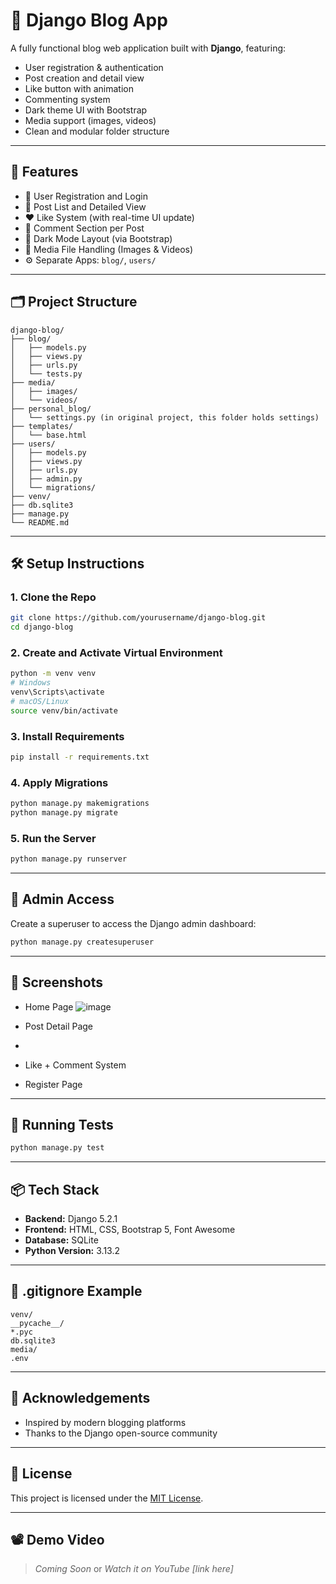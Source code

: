 # 📝 Django Blog App

A fully functional blog web application built with **Django**, featuring:

- User registration & authentication
- Post creation and detail view
- Like button with animation
- Commenting system
- Dark theme UI with Bootstrap
- Media support (images, videos)
- Clean and modular folder structure

---

## 🚀 Features

- 🔐 User Registration and Login
- 📰 Post List and Detailed View
- ❤️ Like System (with real-time UI update)
- 💬 Comment Section per Post
- 🌙 Dark Mode Layout (via Bootstrap)
- 📁 Media File Handling (Images & Videos)
- ⚙️ Separate Apps: `blog/`, `users/`

---

## 🗂️ Project Structure

```
django-blog/
├── blog/
│   ├── models.py
│   ├── views.py
│   ├── urls.py
│   └── tests.py
├── media/
│   ├── images/
│   └── videos/
├── personal_blog/
│   └── settings.py (in original project, this folder holds settings)
├── templates/
│   └── base.html
├── users/
│   ├── models.py
│   ├── views.py
│   ├── urls.py
│   ├── admin.py
│   └── migrations/
├── venv/
├── db.sqlite3
├── manage.py
└── README.md
```

---

## 🛠️ Setup Instructions

### 1. Clone the Repo

```bash
git clone https://github.com/yourusername/django-blog.git
cd django-blog
```

### 2. Create and Activate Virtual Environment

```bash
python -m venv venv
# Windows
venv\Scripts\activate
# macOS/Linux
source venv/bin/activate
```

### 3. Install Requirements

```bash
pip install -r requirements.txt
```

### 4. Apply Migrations

```bash
python manage.py makemigrations
python manage.py migrate
```

### 5. Run the Server

```bash
python manage.py runserver
```

---

## 🔐 Admin Access

Create a superuser to access the Django admin dashboard:

```bash
python manage.py createsuperuser
```

---

## 📸 Screenshots

- Home Page
  ![image](https://github.com/user-attachments/assets/fb969a33-e663-404b-b4a8-c1d914f26629)

- Post Detail Page
- 
- Like + Comment System
- Register Page

---

## 🧪 Running Tests

```bash
python manage.py test
```

---

## 📦 Tech Stack

- **Backend:** Django 5.2.1
- **Frontend:** HTML, CSS, Bootstrap 5, Font Awesome
- **Database:** SQLite
- **Python Version:** 3.13.2

---

## 📁 .gitignore Example

```gitignore
venv/
__pycache__/
*.pyc
db.sqlite3
media/
.env
```

---

## 🙌 Acknowledgements

- Inspired by modern blogging platforms
- Thanks to the Django open-source community

---

## 📄 License

This project is licensed under the [MIT License](LICENSE).

---

## 📽️ Demo Video

> _Coming Soon_ or _Watch it on YouTube [link here]_

